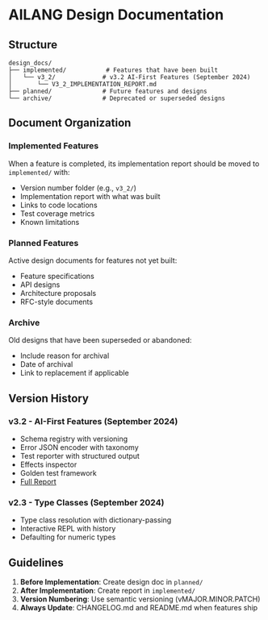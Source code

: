 # AILANG Design Documentation

## Structure

```
design_docs/
├── implemented/           # Features that have been built
│   └── v3_2/             # v3.2 AI-First Features (September 2024)
│       └── V3_2_IMPLEMENTATION_REPORT.md
├── planned/              # Future features and designs
└── archive/              # Deprecated or superseded designs
```

## Document Organization

### Implemented Features
When a feature is completed, its implementation report should be moved to `implemented/` with:
- Version number folder (e.g., `v3_2/`)
- Implementation report with what was built
- Links to code locations
- Test coverage metrics
- Known limitations

### Planned Features
Active design documents for features not yet built:
- Feature specifications
- API designs
- Architecture proposals
- RFC-style documents

### Archive
Old designs that have been superseded or abandoned:
- Include reason for archival
- Date of archival
- Link to replacement if applicable

## Version History

### v3.2 - AI-First Features (September 2024)
- Schema registry with versioning
- Error JSON encoder with taxonomy
- Test reporter with structured output
- Effects inspector
- Golden test framework
- [Full Report](implemented/v3_2/V3_2_IMPLEMENTATION_REPORT.md)

### v2.3 - Type Classes (September 2024)
- Type class resolution with dictionary-passing
- Interactive REPL with history
- Defaulting for numeric types

## Guidelines

1. **Before Implementation**: Create design doc in `planned/`
2. **After Implementation**: Create report in `implemented/`
3. **Version Numbering**: Use semantic versioning (vMAJOR.MINOR.PATCH)
4. **Always Update**: CHANGELOG.md and README.md when features ship